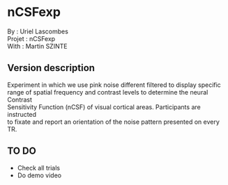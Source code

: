 # nCSFexp
By :      Uriel Lascombes<br/>
Projet :  nCSFexp<br/>
With :    Martin SZINTE

## Version description
Experiment in which we use pink noise different filtered to display specific <br/>
range of spatial frequency and contrast levels to determine the neural Contrast <br/>
Sensitivity Function (nCSF) of visual cortical areas. Participants are instructed<br/>
to fixate and report an orientation of the noise pattern presented on every TR.

## TO DO 
- Check all trials
- Do demo video